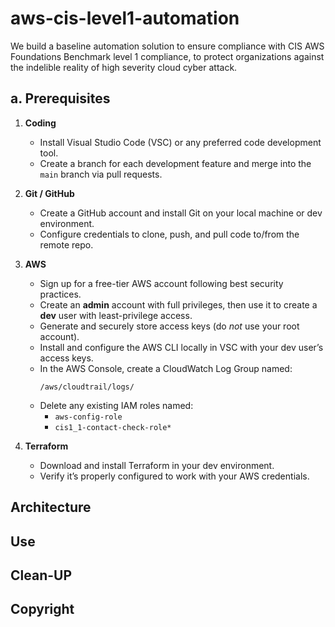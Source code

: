 # aws-cis-level1-automation
We build a baseline automation solution to ensure compliance with  CIS AWS Foundations Benchmark level 1 compliance, to protect organizations against the indelible reality of high severity cloud cyber attack.

## a. Prerequisites

1. **Coding**  
   - Install Visual Studio Code (VSC) or any preferred code development tool.  
   - Create a branch for each development feature and merge into the `main` branch via pull requests.

2. **Git / GitHub**  
   - Create a GitHub account and install Git on your local machine or dev environment.  
   - Configure credentials to clone, push, and pull code to/from the remote repo.

3. **AWS**  
   - Sign up for a free-tier AWS account following best security practices.  
   - Create an **admin** account with full privileges, then use it to create a **dev** user with least-privilege access.  
   - Generate and securely store access keys (do _not_ use your root account).  
   - Install and configure the AWS CLI locally in VSC with your dev user’s access keys.  
   - In the AWS Console, create a CloudWatch Log Group named:
     ```
     /aws/cloudtrail/logs/
     ```
   - Delete any existing IAM roles named:
     - `aws-config-role`
     - `cis1_1-contact-check-role*`

4. **Terraform**  
   - Download and install Terraform in your dev environment.  
   - Verify it’s properly configured to work with your AWS credentials.

## Architecture

## Use

## Clean-UP

## Copyright